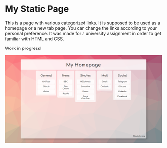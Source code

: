 # My Static Page

This is a page with various categorized links. It is supposed to be used as a homepage or a new tab page. You can change the links according to your personal preference.
It was made for a university assignment in order to get familiar with HTML and CSS.

Work in progress!

![Page preview](./preview.png?raw=true "Latest screenshot of the page") 



